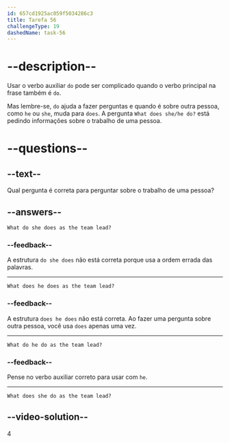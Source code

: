```yaml
---
id: 657cd1925ac059f5034286c3
title: Tarefa 56
challengeType: 19
dashedName: task-56
---
```


# --description--

Usar o verbo auxiliar `do` pode ser complicado quando o verbo principal na frase também é `do`. 

Mas lembre-se, `do` ajuda a fazer perguntas e quando é sobre outra pessoa, como `he` ou `she`, muda para `does`. A pergunta `What does she/he do?` está pedindo informações sobre o trabalho de uma pessoa.

# --questions--

## --text--

Qual pergunta é correta para perguntar sobre o trabalho de uma pessoa?

## --answers--

`What do she does as the team lead?`

### --feedback--

A estrutura `do she does` não está correta porque usa a ordem errada das palavras.

---

`What does he does as the team lead?`

### --feedback--

A estrutura `does he does` não está correta. Ao fazer uma pergunta sobre outra pessoa, você usa `does` apenas uma vez. 

---

`What do he do as the team lead?`

### --feedback--

Pense no verbo auxiliar correto para usar com `he`.

---

`What does she do as the team lead?`

## --video-solution--

4
